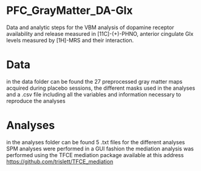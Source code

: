 # PFC_GrayMatter_DA-Glx
Data and analytic steps for the VBM analysis of dopamine receptor availability and release measured in [11C]-(+)-PHNO, anterior cingulate Glx levels measured by [1H]-MRS and their interaction.

# Data
in the data folder can be found the 27 preprocessed gray matter maps acquired during placebo sessions, the different masks used in the analyses and a .csv file including all the variables and information necessary to reproduce the analyses

# Analyses
in the analyses folder can be found 5 .txt files for the different analyses
SPM analyses were performed in a GUI fashion
the mediation analysis was performed using the TFCE mediation package available at this address https://github.com/trislett/TFCE_mediation
